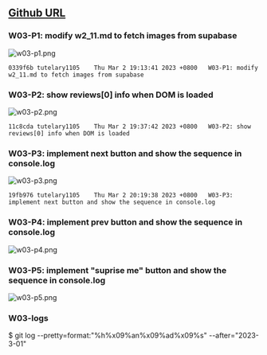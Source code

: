 ## [Github URL](https://github.com/tutelary1105/1112-1N-js-demo-211411011)

### W03-P1: modify w2_11.md to fetch images from supabase

![w03-p1.png](https://izfkkkxjvqncdvyzzpkv.supabase.co/storage/v1/object/public/demo-11/md_1N_img/w03-p1.png)

```
0339f6b tutelary1105    Thu Mar 2 19:13:41 2023 +0800   W03-P1: modify w2_11.md to fetch images from supabase
```

### W03-P2: show reviews[0] info when DOM is loaded

![w03-p2.png](https://izfkkkxjvqncdvyzzpkv.supabase.co/storage/v1/object/public/demo-11/md_1N_img/w03-p2.png)

```
11c8cda tutelary1105    Thu Mar 2 19:37:42 2023 +0800   W03-P2: show reviews[0] info when DOM is loaded
```

### W03-P3: implement next button and show the sequence in console.log

![w03-p3.png](https://izfkkkxjvqncdvyzzpkv.supabase.co/storage/v1/object/public/demo-11/md_1N_img/w03-p3.png)

```
19fb976 tutelary1105    Thu Mar 2 20:19:38 2023 +0800   W03-P3: implement next button and show the sequence in console.log
```

### W03-P4: implement prev button and show the sequence in console.log

![w03-p4.png](https://izfkkkxjvqncdvyzzpkv.supabase.co/storage/v1/object/public/demo-11/md_1N_img/w03-p4.png)

### W03-P5: implement "suprise me" button and show the sequence in console.log

![w03-p5.png](https://izfkkkxjvqncdvyzzpkv.supabase.co/storage/v1/object/public/demo-11/md_1N_img/w03-p5.png)

### W03-logs

$ git log --pretty=format:"%h%x09%an%x09%ad%x09%s" --after="2023-3-01"
